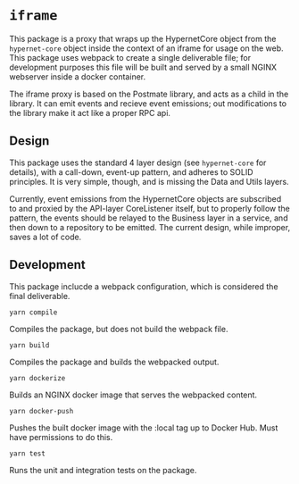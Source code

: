 # `iframe`

This package is a proxy that wraps up the HypernetCore object from the `hypernet-core` object inside the context of an iframe for usage on the web. This package uses webpack to create a single deliverable file; for development purposes this file will be built and served by a small NGINX webserver inside a docker container. 

The iframe proxy is based on the Postmate library, and acts as a child in the library. It can emit events and recieve event emissions; out modifications to the library make it act like a proper RPC api.

## Design

This package uses the standard 4 layer design (see `hypernet-core` for details), with a call-down, event-up pattern, and adheres to SOLID principles. It is very simple, though, and is missing the Data and Utils layers.

Currently, event emissions from the HypernetCore objects are subscribed to and proxied by the API-layer CoreListener itself, but to properly follow the pattern, the events should be relayed to the Business layer in a service, and then down to a repository to be emitted. The current design, while improper, saves a lot of code.

## Development

This package inclucde a webpack configuration, which is considered the final deliverable.  

`yarn compile`

Compiles the package, but does not build the webpack file.

`yarn build`

Compiles the package and builds the webpacked output.

`yarn dockerize`

Builds an NGINX docker image that serves the webpacked content.

`yarn docker-push`

Pushes the built docker image with the :local tag up to Docker Hub. Must have permissions to do this.

`yarn test`

Runs the unit and integration tests on the package.

